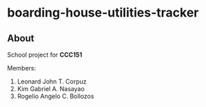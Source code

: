 # boarding-house-utilities-tracker
## About
School project for **CCC151**

Members:
1. Leonard John T. Corpuz
2. Kim Gabriel A. Nasayao
3. Rogelio Angelo C. Bollozos